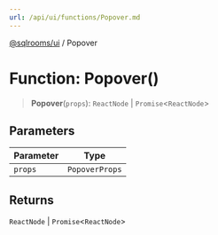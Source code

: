 ```yaml
---
url: /api/ui/functions/Popover.md
---
```

[@sqlrooms/ui](../index.md) / Popover

# Function: Popover()

> **Popover**(`props`): `ReactNode` | `Promise`<`ReactNode`>

## Parameters

| Parameter | Type |
| ------ | ------ |
| `props` | `PopoverProps` |

## Returns

`ReactNode` | `Promise`<`ReactNode`>
